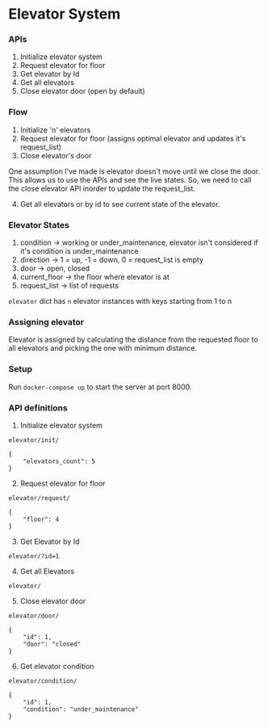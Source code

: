 # Elevator System

### APIs

1. Initialize elevator system
2. Request elevator for floor
3. Get elevator by Id
4. Get all elevators
5. Close elevator door (open by default)

### Flow

1. Initialize 'n' elevators
2. Request elevator for floor (assigns optimal elevator and updates it's request_list)
3. Close elevator's door

One assumption I've made is elevator doesn't move until we close the door. This allows us to use the APIs and see the live states. So, we need to call the close elevator API inorder to update the
request_list.

4. Get all elevators or by id to see current state of the elevator.

### Elevator States

1. condition -> working or under_maintenance, elevator isn't considered if it's condition is under_maintenance
2. direction -> 1 = up, -1 = down, 0 = request_list is empty
3. door -> open, closed
4. current_floor -> the floor where elevator is at
5. request_list -> list of requests

`elevator` dict has `n` elevator instances with keys starting from 1 to n

### Assigning elevator

Elevator is assigned by calculating the distance from the requested floor to all elevators and picking the one with minimum distance.

### Setup

Run `docker-compose up` to start the server at port 8000.

### API definitions

1. Initialize elevator system

`elevator/init/`

```
{
    "elevators_count": 5
}
```

2. Request elevator for floor

`elevator/request/`

```
{
    "floor": 4
}
```

3. Get Elevator by Id

`elevator/?id=1`

4. Get all Elevators

`elevator/`

5. Close elevator door

`elevator/door/`

```
{
    "id": 1,
    "door": "closed"
}
```

6. Get elevator condition

`elevator/condition/`

```
{
    "id": 1,
    "condition": "under_maintenance"
}
```
